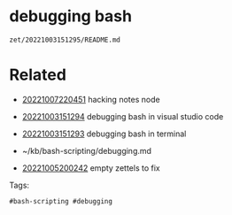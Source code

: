 # debugging bash

` zet/20221003151295/README.md `

# Related

- [20221007220451](/zet/20221007220451/README.md) hacking notes node

- [20221003151294](/zet/20221003151294/README.md) debugging bash in visual studio code
- [20221003151293](/zet/20221003151293/README.md) debugging bash in terminal
- ~/kb/bash-scripting/debugging.md
- [20221005200242](/zet/20221005200242/README.md) empty zettels to fix

Tags:

    #bash-scripting #debugging 
